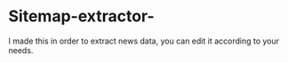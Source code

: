 # Sitemap-extractor-
I made this in order to extract news data, you can edit it according to your needs. 

